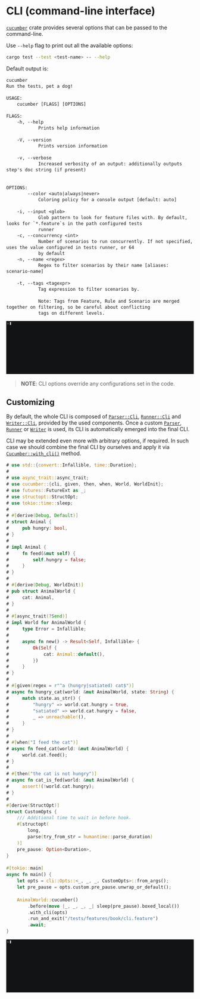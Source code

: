 CLI (command-line interface)
============================

[`cucumber`] crate provides several options that can be passed to the command-line.

Use `--help` flag to print out all the available options:
```bash
cargo test --test <test-name> -- --help
```

Default output is:
```
cucumber
Run the tests, pet a dog!

USAGE:
    cucumber [FLAGS] [OPTIONS]

FLAGS:
    -h, --help       
            Prints help information

    -V, --version    
            Prints version information

    -v, --verbose    
            Increased verbosity of an output: additionally outputs step's doc string (if present)


OPTIONS:
        --color <auto|always|never>    
            Coloring policy for a console output [default: auto]

    -i, --input <glob>                 
            Glob pattern to look for feature files with. By default, looks for `*.feature`s in the path configured tests
            runner
    -c, --concurrency <int>            
            Number of scenarios to run concurrently. If not specified, uses the value configured in tests runner, or 64
            by default
    -n, --name <regex>                 
            Regex to filter scenarios by their name [aliases: scenario-name]

    -t, --tags <tagexpr>               
            Tag expression to filter scenarios by.
            
            Note: Tags from Feature, Rule and Scenario are merged together on filtering, so be careful about conflicting
            tags on different levels. 
```

![record](rec/cli.gif)

> __NOTE__: CLI options override any configurations set in the code.




## Customizing

By default, the whole CLI is composed of [`Parser::Cli`], [`Runner::Cli`] and [`Writer::Cli`], provided by the used components. Once a custom [`Parser`], [`Runner`] or [`Writer`] is used, its CLI is automatically emerged into the final CLI.

CLI may be extended even more with arbitrary options, if required. In such case we should combine the final CLI by ourselves and apply it via [`Cucumber::with_cli()`] method.

```rust
# use std::{convert::Infallible, time::Duration};
#
# use async_trait::async_trait;
# use cucumber::{cli, given, then, when, World, WorldInit};
# use futures::FutureExt as _;
# use structopt::StructOpt;
# use tokio::time::sleep;
#
# #[derive(Debug, Default)]
# struct Animal {
#     pub hungry: bool,
# }
#
# impl Animal {
#     fn feed(&mut self) {
#         self.hungry = false;
#     }
# }
#
# #[derive(Debug, WorldInit)]
# pub struct AnimalWorld {
#     cat: Animal,
# }
#
# #[async_trait(?Send)]
# impl World for AnimalWorld {
#     type Error = Infallible;
#
#     async fn new() -> Result<Self, Infallible> {
#         Ok(Self {
#             cat: Animal::default(),
#         })
#     }
# }
#
# #[given(regex = r"^a (hungry|satiated) cat$")]
# async fn hungry_cat(world: &mut AnimalWorld, state: String) {
#     match state.as_str() {
#         "hungry" => world.cat.hungry = true,
#         "satiated" => world.cat.hungry = false,
#         _ => unreachable!(),
#     }
# }
#
# #[when("I feed the cat")]
# async fn feed_cat(world: &mut AnimalWorld) {
#     world.cat.feed();
# }
#
# #[then("the cat is not hungry")]
# async fn cat_is_fed(world: &mut AnimalWorld) {
#     assert!(!world.cat.hungry);
# }
#
#[derive(StructOpt)]
struct CustomOpts {
    /// Additional time to wait in before hook.
    #[structopt(
        long,
        parse(try_from_str = humantime::parse_duration)
    )]
    pre_pause: Option<Duration>,
}

#[tokio::main]
async fn main() {
    let opts = cli::Opts::<_, _, _, CustomOpts>::from_args();
    let pre_pause = opts.custom.pre_pause.unwrap_or_default();

    AnimalWorld::cucumber()
        .before(move |_, _, _, _| sleep(pre_pause).boxed_local())
        .with_cli(opts)
        .run_and_exit("/tests/features/book/cli.feature")
        .await;
}
```

![record](rec/cli_custom.gif)




[`cucumber`]: https://docs.rs/cucumber
[`Cucumber::with_cli()`]: https://docs.rs/cucumber/*/cucumber/struct.Cucumber.html#method.with_cli
[`Parser`]: https://docs.rs/cucumber/*/cucumber/trait.Parser.html
[`Parser::Cli`]: https://docs.rs/cucumber/*/cucumber/trait.Parser.html#associatedtype.Cli
[`Runner`]: https://docs.rs/cucumber/*/cucumber/trait.Runner.html
[`Runner::Cli`]: https://docs.rs/cucumber/*/cucumber/trait.Runner.html#associatedtype.Cli
[`Writer`]: https://docs.rs/cucumber/*/cucumber/trait.Writer.html
[`Writer::Cli`]: https://docs.rs/cucumber/*/cucumber/trait.Writer.html#associatedtype.Cli

